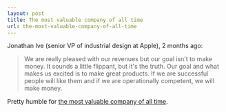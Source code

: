 ```yaml
---
layout: post
title: The most valuable company of all time
url: the-most-valuable-company-of-all-time
---
```


Jonathan Ive (senior VP of industrial design at Apple), 2 months ago:

> We are really pleased with our revenues but our goal isn't to make money. It sounds a little flippant, but it's the truth. Our goal and what makes us excited is to make great products. If we are successful people will like them and if we are operationally competent, we will make money.

Pretty humble for [the most valuable company of all time](http://www.bbc.co.uk/news/business-19325913).

